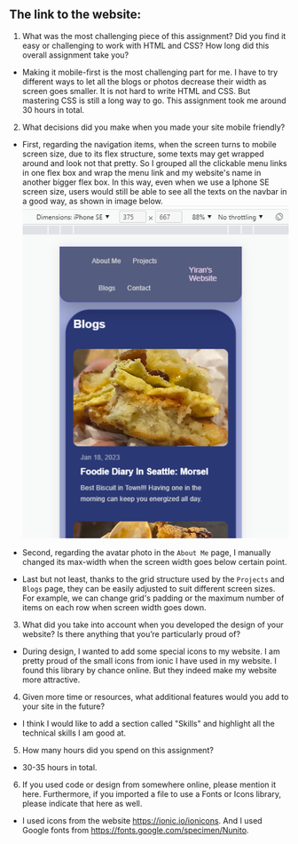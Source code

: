 ## The link to the website:


1. What was the most challenging piece of this assignment?  Did you find it easy or challenging to work with HTML and CSS?  How long did this overall assignment take you?

- Making it mobile-first is the most challenging part for me. I have to try different ways to let all the blogs or photos decrease their width as screen goes smaller. It is not hard to write HTML and CSS. But mastering CSS is still a long way to go. This assignment took me around 30 hours in total.

2. What decisions did you make when you made your site mobile friendly?
- First, regarding the navigation items, when the screen turns to mobile screen size, due to its flex structure, some texts may get wrapped around and look not that pretty. So I grouped all the clickable menu links in one flex box and wrap the menu link and my website's name in another bigger flex box. In this way, even when we use a Iphone SE screen size, users would still be able to see all the texts on the navbar in a good way, as shown in image below.![Navbar in Iphone SE screen](assets/images/Navbar.PNG)

- Second, regarding the avatar photo in the `About Me` page, I manually changed its max-width when the screen width goes below certain point.

- Last but not least, thanks to the grid structure used by the `Projects` and `Blogs` page, they can be easily adjusted to suit different screen sizes. For example, we can change grid's padding or the maximum number of items on each row when screen width goes down.

3. What did you take into account when you developed the design of your website?  Is there anything that you’re particularly proud of?
- During design, I wanted to add some special icons to my website. I am pretty proud of the small icons from ionic I have used in my website. I found this library by chance online. But they indeed make my website more attractive.

4. Given more time or resources, what additional features would you add to your site in the future?
- I think I would like to add a section called "Skills" and highlight all the technical skills I am good at. 

5. How many hours did you spend on this assignment?

- 30-35 hours in total.

6. If you used code or design from somewhere online, please mention it here.  Furthermore, if you imported a file to use a Fonts or Icons library, please indicate that here as well.

- I used icons from the website https://ionic.io/ionicons. And I used Google fonts from https://fonts.google.com/specimen/Nunito.
